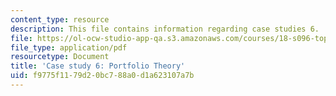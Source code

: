 ```yaml
---
content_type: resource
description: This file contains information regarding case studies 6.
file: https://ol-ocw-studio-app-qa.s3.amazonaws.com/courses/18-s096-topics-in-mathematics-with-applications-in-finance-fall-2013/f9775f1179d20bc788a0d1a623107a7b_MIT18_S096F13_CaseStudy6.pdf
file_type: application/pdf
resourcetype: Document
title: 'Case study 6: Portfolio Theory'
uid: f9775f11-79d2-0bc7-88a0-d1a623107a7b
---
```

